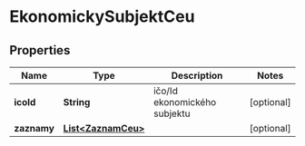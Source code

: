 

# EkonomickySubjektCeu


## Properties

| Name | Type | Description | Notes |
|------------ | ------------- | ------------- | -------------|
|**icoId** | **String** | ičo/Id ekonomického subjektu |  [optional] |
|**zaznamy** | [**List&lt;ZaznamCeu&gt;**](ZaznamCeu.md) |  |  [optional] |



